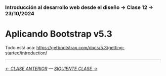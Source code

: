 ### Introducción al desarrollo web desde el diseño → Clase 12 → 23/10/2024 

# Aplicando Bootstrap v5.3

Todo está acá: https://getbootstrap.com/docs/5.3/getting-started/introduction/

- - - - - - - 

###### [← CLASE ANTERIOR](https://github.com/profesorfaco/dno096-2024/tree/main/clase-11) — [SIGUIENTE CLASE →](https://github.com/profesorfaco/dno096-2024/tree/main/clase-13)
